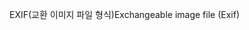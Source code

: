 <span data-ttu-id="fba7d-101">EXIF(교환 이미지 파일 형식)</span><span class="sxs-lookup"><span data-stu-id="fba7d-101">Exchangeable image file (Exif)</span></span>